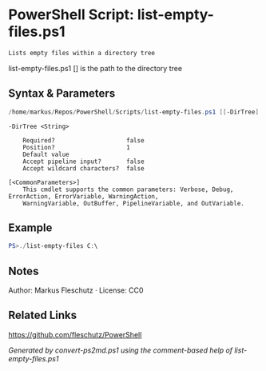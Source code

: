# PowerShell Script: list-empty-files.ps1
```powershell
Lists empty files within a directory tree
```

list-empty-files.ps1 [<DirTree>]
<DirTree> is the path to the directory tree

## Syntax & Parameters
```powershell
/home/markus/Repos/PowerShell/Scripts/list-empty-files.ps1 [[-DirTree] <String>] [<CommonParameters>]
```

```
-DirTree <String>
    
    Required?                    false
    Position?                    1
    Default value                
    Accept pipeline input?       false
    Accept wildcard characters?  false
```

```
[<CommonParameters>]
    This cmdlet supports the common parameters: Verbose, Debug, ErrorAction, ErrorVariable, WarningAction, 
    WarningVariable, OutBuffer, PipelineVariable, and OutVariable.
```

## Example
```powershell
PS>./list-empty-files C:\
```


## Notes
Author: Markus Fleschutz · License: CC0

## Related Links
https://github.com/fleschutz/PowerShell

*Generated by convert-ps2md.ps1 using the comment-based help of list-empty-files.ps1*
